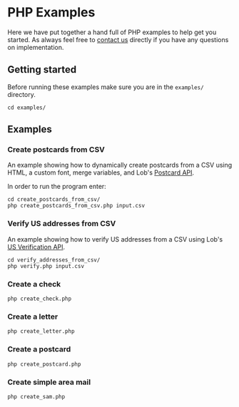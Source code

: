 # PHP Examples

Here we have put together a hand full of PHP examples to help get you started. As always feel free to [contact us](https://lob.com/support) directly if you have any questions on implementation.

## Getting started
Before running these examples make sure you are in the `examples/` directory.
```
cd examples/
```

## Examples

### Create postcards from CSV

An example showing how to dynamically create postcards from a CSV using HTML, a custom font, merge variables, and Lob's [Postcard API](https://lob.com/services/postcards).

In order to run the program enter:

```
cd create_postcards_from_csv/
php create_postcards_from_csv.php input.csv
```

### Verify US addresses from CSV

An example showing how to verify US addresses from a CSV using Lob's [US Verification API](https://lob.com/docs/php#us_verifications).

```
cd verify_addresses_from_csv/
php verify.php input.csv
```

### Create a check
```
php create_check.php
```

### Create a letter
```
php create_letter.php
```

### Create a postcard
```
php create_postcard.php
```

### Create simple area mail
```
php create_sam.php
```
